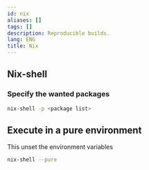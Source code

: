 ```yaml
---
id: nix
aliases: []
tags: []
description: Reproducible builds.
lang: ENG
title: Nix
---
```

## Nix-shell

### Specify the wanted packages

```sh
nix-shell -p <package list>
```

## Execute in a pure environment

This unset the environment variables

```sh
nix-shell --pure
```